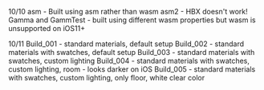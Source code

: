10/10
asm - Built using asm rather than wasm 
asm2 - HBX doesn't work!
Gamma and GammTest - built using different wasm properties but wasm is unsupported on iOS11+

10/11
Build_001 - standard materials, default setup
Build_002 - standard materials with swatches, default setup
Build_003 - standard materials with swatches, custom lighting
Build_004 - standard materials with swatches, custom lighting, room
    - looks darker on iOS
Build_005 - standard materials with swatches, custom lighting, only floor, white clear color